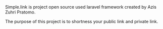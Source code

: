Simple.link is project open source used laravel framework created by Azis Zuhri Pratomo.

The purpose of this project is to shortness your public link and private link.
